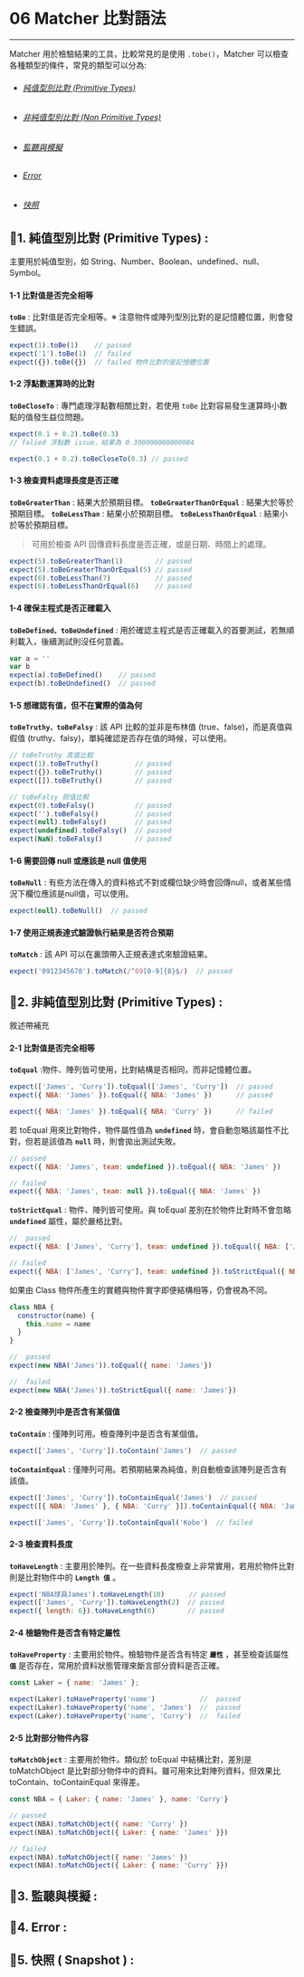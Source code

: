 # 06 Matcher 比對語法

---

Matcher 用於檢驗結果的工具，比較常見的是使用 `.tobe()`，Matcher 可以檢查各種類型的條件，常見的類型可以分為:

- ###### [純值型別比對 (Primitive Types)](#1-純值型別比對-primitive-types-)
- ###### [非純值型別比對 (Non Primitive Types)](#2-非純值型別比對-primitive-types-)
- ###### [監聽與模擬](#3-監聽與模擬-)
- ###### [Error](#4-error-)
- ###### [快照](#5-快照--snapshot--)

## 🔗1. 純值型別比對 (Primitive Types) :

主要用於純值型別，如 String、Number、Boolean、undefined、null、Symbol。

#### 1-1 比對值是否完全相等

**`toBe`** : 比對值是否完全相等。※ 注意物件或陣列型別比對的是記憶體位置，則會發生錯誤。

```js
expect(1).toBe(1)    // passed
expect('1').toBe(1)  // failed
expect({}).toBe({})  // failed 物件比對的是記憶體位置
```

#### 1-2 浮點數運算時的比對

**`toBeCloseTo`** : 專門處理浮點數相關比對，若使用 `toBe` 比對容易發生運算時小數點的值發生益位問題。

```js
expect(0.1 + 0.2).toBe(0.3) 
// falied 浮點數 issue，結果為 0.300000000000004

expect(0.1 + 0.2).toBeCloseTo(0.3) // passed
```

#### 1-3 檢查資料處理長度是否正確

**`toBeGreaterThan`** : 結果大於預期目標。
**`toBeGreaterThanOrEqual`** : 結果大於等於預期目標。
**`toBeLessThan`** : 結果小於預期目標。
**`toBeLessThanOrEqual`** : 結果小於等於預期目標。

> 可用於檢查 API 回傳資料長度是否正確，或是日期、時間上的處理。

```js
expect(5).toBeGreaterThan(1)        // passed
expect(5).toBeGreaterThanOrEqual(5) // passed
expect(6).toBeLessThan(7)           // passed
expect(6).toBeLessThanOrEqual(6)    // passed

```

#### 1-4 確保主程式是否正確載入

**`toBeDefined、toBeUndefined`** : 用於確認主程式是否正確載入的首要測試，若無順利載入，後續測試則沒任何意義。

```js
var a = ''
var b
expect(a).toBeDefined()    // passed
expect(b).toBeUndefined()  // passed
```

#### 1-5 想確認有值，但不在實際的值為何

**`toBeTruthy、toBeFalsy`** : 該 API 比較的並非是布林值 (true、false)，而是真值與假值 (truthy、falsy)，單純確認是否存在值的時候，可以使用。

```js
// toBeTruthy 真值比較
expect(1).toBeTruthy()         // passed
expect({}).toBeTruthy()        // passed
expect([]).toBeTruthy()        // passed

// toBeFalsy 假值比較
expect(0).toBeFalsy()          // passed
expect('').toBeFalsy()         // passed
expect(null).toBeFalsy()       // passed
expect(undefined).toBeFalsy()  // passed
expect(NaN).toBeFalsy()        // passed
```

#### 1-6 需要回傳 null 或應該是 null 值使用

**`toBeNull`** : 有些方法在傳入的資料格式不對或欄位缺少時會回傳null，或者某些情況下欄位應該是null值，可以使用。

```js
expect(null).toBeNull()  // passed
```

#### 1-7 使用正規表達式驗證執行結果是否符合預期

**`toMatch`** : 該 API 可以在裏頭帶入正規表達式來驗證結果。

```js
expect('0912345678').toMatch(/^09[0-9]{8}$/)  // passed
```

## 🔗2. 非純值型別比對 (Primitive Types) :

敘述帶補充

#### 2-1 比對值是否完全相等

**`toEqual`** :物件、陣列皆可使用，比對結構是否相同，而非記憶體位置。

```js
expect(['James', 'Curry']).toEqual(['James', 'Curry'])  // passed
expect({ NBA: 'James' }).toEqual({ NBA: 'James' })      // passed

expect({ NBA: 'James' }).toEqual({ NBA: 'Curry' })      // failed  
```

若 toEqual 用來比對物件，物件屬性值為 **`undefined`** 時，會自動忽略該屬性不比對，但若是該值為 **`null`** 時，則會拋出測試失敗。

```js
// passed
expect({ NBA: 'James', team: undefined }).toEqual({ NBA: 'James' }) 

// failed
expect({ NBA: 'James', team: null }).toEqual({ NBA: 'James' }) 
```

**`toStrictEqual`** : 物件、陣列皆可使用。與 toEqual 差別在於物件比對時不會忽略 **`undefined`** 屬性，屬於嚴格比對。

```js
//  passed
expect({ NBA: ['James', 'Curry'], team: undefined }).toEqual({ NBA: ['James', 'Curry'] })

// failed
expect({ NBA: ['James', 'Curry'], team: undefined }).toStrictEqual({ NBA: ['James', 'Curry'] })
```

如果由 Class 物件所產生的實體與物件實字即便結構相等，仍會視為不同。

```js
class NBA {
  constructor(name) {
    this.name = name
  }
}

//  passed
expect(new NBA('James')).toEqual({ name: 'James'})

//  failed
expect(new NBA('James')).toStrictEqual({ name: 'James'})
```

#### 2-2 檢查陣列中是否含有某個值

**`toContain`** : 僅陣列可用。檢查陣列中是否含有某個值。

```js
expect(['James', 'Curry']).toContain('James')  // passed
```

**`toContainEqual`** : 僅陣列可用。若預期結果為純值，則自動檢查該陣列是否含有該值。

```js
expect(['James', 'Curry']).toContainEqual('James')  // passed
expect([{ NBA: 'James' }, { NBA: 'Curry' }]).toContainEqual({ NBA: 'James' })  // passed

expect(['James', 'Curry']).toContainEqual('Kobe')  // failed
```

#### 2-3 檢查資料長度

**`toHaveLength`** : 主要用於陣列。在一些資料長度檢查上非常實用，若用於物件比對則是比對物件中的 **`Length 值`** 。 

```js
expect('NBA球員James').toHaveLength(10)      // passed
expect(['James', 'Curry']).toHaveLength(2)  // passed
expect({ length: 6}).toHaveLength(6)        // passed
```

#### 2-4 檢驗物件是否含有特定屬性

**`toHaveProperty`** : 主要用於物件。檢驗物件是否含有特定 **`屬性`** ，甚至檢查該屬性 **`值`** 是否存在，常用於資料狀態管理來斷言部分資料是否正確。

```js
const Laker = { name: 'James' };

expect(Laker).toHaveProperty('name')           //  passed
expect(Laker).toHaveProperty('name', 'James')  //  passed
expect(Laker).toHaveProperty('name', 'Curry')  //  failed
```

#### 2-5 比對部分物件內容

**`toMatchObject`** : 主要用於物件。類似於 toEqual 中結構比對，差別是 toMatchObject 是比對部分物件中的資料。雖可用來比對陣列資料，但效果比 toContain、toContainEqual 來得差。

```js
const NBA = { Laker: { name: 'James' }, name: 'Curry'}

// passed
expect(NBA).toMatchObject({ name: 'Curry' })
expect(NBA).toMatchObject({ Laker: { name: 'James' }})

// failed
expect(NBA).toMatchObject({ name: 'James' })
expect(NBA).toMatchObject({ Laker: { name: 'Curry' }})
```

## 🔗3. 監聽與模擬 :

## 🔗4. Error :

## 🔗5. 快照 ( Snapshot ) :
